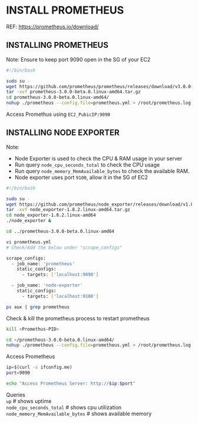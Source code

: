 # INSTALL PROMETHEUS
REF: https://prometheus.io/download/

## INSTALLING PROMETHEUS
Note: Ensure to keep port 9090 open in the SG of your EC2
```sh
#!/bin/bash

sudo su -
wget https://github.com/prometheus/prometheus/releases/download/v3.0.0-beta.0/prometheus-3.0.0-beta.0.linux-amd64.tar.gz
tar -xvf prometheus-3.0.0-beta.0.linux-amd64.tar.gz
cd prometheus-3.0.0-beta.0.linux-amd64/
nohup ./prometheus --config.file=prometheus.yml > /root/prometheus.log 2>&1 &
```
Access Promethus using `EC2_PubicIP:9090`

## INSTALLING NODE EXPORTER
Note: 
* Node Exporter is used to check the CPU & RAM usage in your server
* Run query `node_cpu_seconds_total` to check the CPU usage
* Run query `node_memory_MemAvailable_bytes` to check the available RAM.
* Node exporter uses port `9100`, allow it in the SG of EC2
```sh
#!/bin/bash

sudo su -
wget https://github.com/prometheus/node_exporter/releases/download/v1.8.2/node_exporter-1.8.2.linux-amd64.tar.gz
tar -xvf node_exporter-1.8.2.linux-amd64.tar.gz
cd node_exporter-1.8.2.linux-amd64
./node_exporter &
```
```sh
cd ../prometheus-3.0.0-beta.0.linux-amd64
```
```sh
vi prometheus.yml
# Check/Add the below under "scrape_configs"
```
```sh
scrape_configs:
  - job_name: 'prometheus'
    static_configs:
      - targets: ['localhost:9090']

  - job_name: 'node-exporter'
    static_configs:
      - targets: ['localhost:9100']
```
```sh
ps aux | grep prometheus
```
Check & kill the prometheus process to restart prometheus
```sh
kill <Promethus-PID>
```
```sh
cd ~/prometheus-3.0.0-beta.0.linux-amd64/
nohup ./prometheus --config.file=prometheus.yml > /root/prometheus.log 2>&1 &
```

Access Prometheus
```sh
ip=$(curl -s ifconfig.me)
port=9090

echo "Access Prometheus Server: http://$ip:$port"
```

Queries <br>
`up`                              # shows uptime <br>
`node_cpu_seconds_total`          # shows cpu utilization <br>
`node_memory_MemAvailable_bytes`  # shows available memory 
